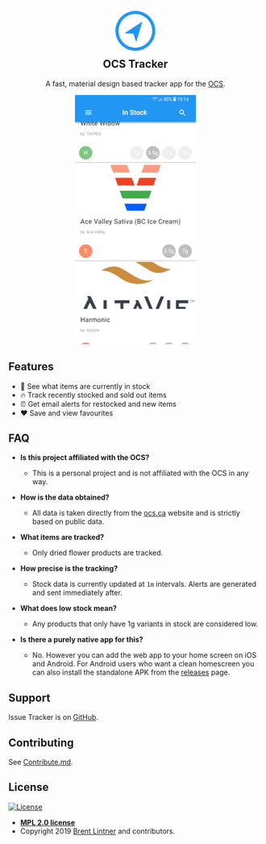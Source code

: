 <h2 align="center">
  <img width="96px" style="background: none" src="app/assets/images/readme_logo.png" alt="OCS Tracker Logo">
  <br/>
  OCS Tracker
</h2>

<p align="center">
	A fast, material design based tracker app for the <a href="https://ocs.ca">OCS</a>.
</p>

<p align="center">
  <img style="background: none" src="app/assets/images/screenshot.jpg" alt="OCS Tracker Screenshot">
</p>

## Features

* :seedling: See what items are currently in stock
* :fire: Track recently stocked and sold out items
* :alarm_clock: Get email alerts for restocked and new items
* :heart: Save and view favourites

## FAQ

- **Is this project affiliated with the OCS?**
    - This is a personal project and is not affiliated with the OCS in any way.

- **How is the data obtained?**
    - All data is taken directly from the [ocs.ca](https://ocs.ca) website and is strictly based on public data.

- **What items are tracked?**
    - Only dried flower products are tracked.

- **How precise is the tracking?**
    - Stock data is currently updated at `1m` intervals. Alerts are generated and sent immediately after.

- **What does low stock mean?**
    - Any products that only have 1g variants in stock are considered low.

- **Is there a purely native app for this?**
    - No. However you can add the web app to your home screen on iOS and Android. For Android users who want a clean homescreen you can also install the standalone APK from the [releases](https://github.com/brentlintner/ocs-tracker/releases) page.

## Support

Issue Tracker is on [GitHub](https://github.com/brentlintner/ocs-tracker/issues).

## Contributing

See [Contribute.md](CONTRIBUTE.md).

## License

[![License](https://img.shields.io/:license-MPL%202.0-blue.svg?style=flat-square)](LICENSE)

- **[MPL 2.0 license](LICENSE)**
- Copyright 2019 [Brent Lintner](https://github.com/brentlintner) and contributors.
